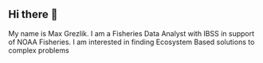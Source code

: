 ## Hi there 👋
My name is Max Grezlik. I am a Fisheries Data Analyst with IBSS in support of NOAA Fisheries.
I am interested in finding Ecosystem Based solutions to complex problems
<!--
**MGrezlik/MGrezlik** is a ✨ _special_ ✨ repository because its `README.md` (this file) appears on your GitHub profile.

Here are some ideas to get you started:

- 🔭 I’m currently working on ...
- 🌱 I’m currently learning ...
- 👯 I’m looking to collaborate on ...
- 🤔 I’m looking for help with ...
- 💬 Ask me about ...
- 📫 How to reach me: ...
- 😄 Pronouns: ...
- ⚡ Fun fact: ...
-->
